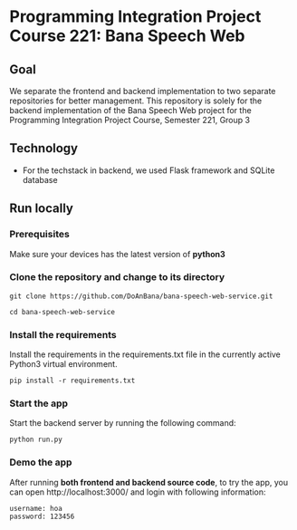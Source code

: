 # Programming Integration Project Course 221: Bana Speech Web

## Goal
We separate the frontend and backend implementation to two separate repositories for better management. This repository is solely for the backend implementation of the Bana Speech Web project for the Programming Integration Project Course, Semester 221, Group 3

## Technology
- For the techstack in backend, we used Flask framework and SQLite database

## Run locally
### Prerequisites
Make sure your devices has the latest version of **python3**
### Clone the repository and change to its directory
```{bash}
git clone https://github.com/DoAnBana/bana-speech-web-service.git
```

```{bash}
cd bana-speech-web-service
```

### Install the requirements
Install the requirements in the requirements.txt file in the currently active Python3 virtual environment.
```{bash}
pip install -r requirements.txt
```

### Start the app
Start the backend server by running the following command:
```{bash}
python run.py
```

### Demo the app
After running **both frontend and backend source code**, to try the app, you can open http://localhost:3000/ and login with following information:
```
username: hoa
password: 123456
```
